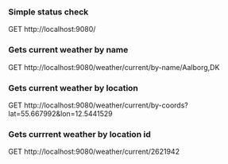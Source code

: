 ### Simple status check
GET http://localhost:9080/

### Gets current weather by name
GET http://localhost:9080/weather/current/by-name/Aalborg,DK

### Gets current weather by location
GET http://localhost:9080/weather/current/by-coords?lat=55.667992&lon=12.5441529

### Gets currrent weather by location id
GET http://localhost:9080/weather/current/2621942

###

